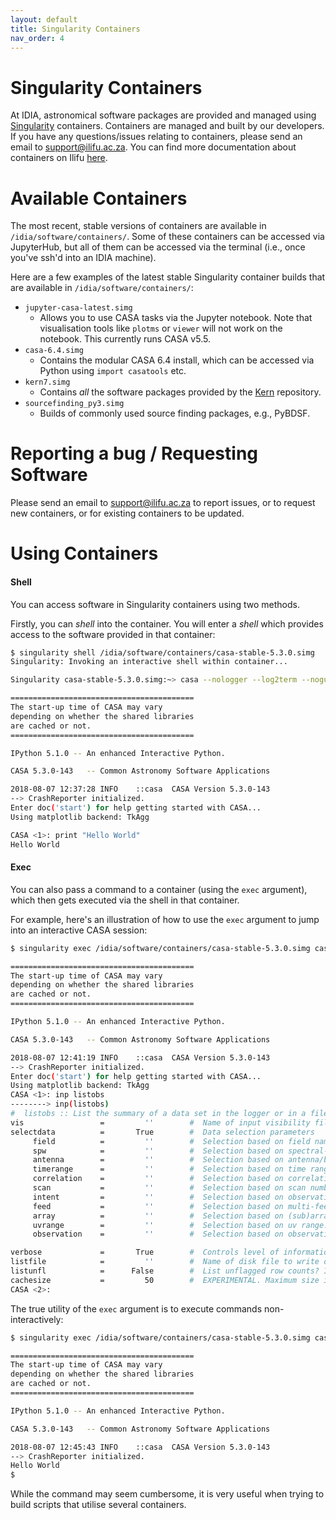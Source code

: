 ```yaml
---
layout: default
title: Singularity Containers
nav_order: 4
---
```

# Singularity Containers
At IDIA, astronomical software packages are provided and managed using [Singularity][singularity] containers. Containers
are managed and built by our developers. If you have any questions/issues relating to containers,
please send an email to [support@ilifu.ac.za][support]. You can find more documentation about containers on Ilifu [here](http://docs.ilifu.ac.za/#/getting_started/container_environments).


# Available Containers
The most recent, stable versions of containers are available in `/idia/software/containers/`. Some
of these containers can be accessed via JupyterHub, but all of them can be accessed via the
terminal (i.e., once you've ssh'd into an IDIA machine).

Here are a few examples of the latest stable Singularity container builds that are available in
`/idia/software/containers/`:
* `jupyter-casa-latest.simg`
    * Allows you to use CASA tasks via the Jupyter notebook. Note that visualisation tools like
      `plotms` or `viewer` will not work on the notebook. This currently runs CASA v5.5.
* `casa-6.4.simg`
    * Contains the modular CASA 6.4 install, which can be accessed via Python using `import casatools` etc.
* `kern7.simg`
    * Contains _all_ the software packages provided by the [Kern][kern] repository.
* `sourcefinding_py3.simg`
    * Builds of commonly used source finding packages, e.g., PyBDSF.

# Reporting a bug / Requesting Software
Please send an email to [support@ilifu.ac.za][support] to report issues, or to request new
containers, or for existing containers to be updated.

# Using Containers
#### Shell
You can access software in Singularity containers using two methods.

Firstly, you can _shell_ into the container. You will enter a _shell_ which provides access to the
software provided in that container:

```bash
$ singularity shell /idia/software/containers/casa-stable-5.3.0.simg
Singularity: Invoking an interactive shell within container...

Singularity casa-stable-5.3.0.simg:~> casa --nologger --log2term --nogui

=========================================
The start-up time of CASA may vary
depending on whether the shared libraries
are cached or not.
=========================================

IPython 5.1.0 -- An enhanced Interactive Python.

CASA 5.3.0-143   -- Common Astronomy Software Applications

2018-08-07 12:37:28	INFO	::casa	CASA Version 5.3.0-143
--> CrashReporter initialized.
Enter doc('start') for help getting started with CASA...
Using matplotlib backend: TkAgg

CASA <1>: print "Hello World"
Hello World
```

#### Exec
You can also pass a command to a container (using the `exec` argument), which then gets executed via
the shell in that container.

For example, here's an illustration of how to use the `exec` argument to jump into an interactive
CASA session:

```bash
$ singularity exec /idia/software/containers/casa-stable-5.3.0.simg casa --nologger --log2term --nogui

=========================================
The start-up time of CASA may vary
depending on whether the shared libraries
are cached or not.
=========================================

IPython 5.1.0 -- An enhanced Interactive Python.

CASA 5.3.0-143   -- Common Astronomy Software Applications

2018-08-07 12:41:19	INFO	::casa	CASA Version 5.3.0-143
--> CrashReporter initialized.
Enter doc('start') for help getting started with CASA...
Using matplotlib backend: TkAgg
CASA <1>: inp listobs
--------> inp(listobs)
#  listobs :: List the summary of a data set in the logger or in a file
vis                 =         ''        #  Name of input visibility file (MS)
selectdata          =       True        #  Data selection parameters
     field          =         ''        #  Selection based on field names or field index numbers. Default is all.
     spw            =         ''        #  Selection based on spectral-window/frequency/channel.
     antenna        =         ''        #  Selection based on antenna/baselines. Default is all.
     timerange      =         ''        #  Selection based on time range. Default is entire range.
     correlation    =         ''        #  Selection based on correlation. Default is all.
     scan           =         ''        #  Selection based on scan numbers. Default is all.
     intent         =         ''        #  Selection based on observation intent. Default is all.
     feed           =         ''        #  Selection based on multi-feed numbers: Not yet implemented
     array          =         ''        #  Selection based on (sub)array numbers. Default is all.
     uvrange        =         ''        #  Selection based on uv range. Default: entire range. Default units: meters.
     observation    =         ''        #  Selection based on observation ID. Default is all.

verbose             =       True        #  Controls level of information detail reported. True reports more than False.
listfile            =         ''        #  Name of disk file to write output. Default is none (output is written to logger only).
listunfl            =      False        #  List unflagged row counts? If true, it can have significant negative performance impact.
cachesize           =         50        #  EXPERIMENTAL. Maximum size in megabytes of cache in which data structures can be held.
CASA <2>:
```

The true utility of the `exec` argument is to execute commands non-interactively:
```bash
$ singularity exec /idia/software/containers/casa-stable-5.3.0.simg casa --nologger --log2term --nogui -c "print 'Hello World'"

=========================================
The start-up time of CASA may vary
depending on whether the shared libraries
are cached or not.
=========================================

IPython 5.1.0 -- An enhanced Interactive Python.

CASA 5.3.0-143   -- Common Astronomy Software Applications

2018-08-07 12:45:43	INFO	::casa	CASA Version 5.3.0-143
--> CrashReporter initialized.
Hello World
$
```

While the command may seem cumbersome, it is very useful when trying to build scripts that utilise
several containers.

[singularity]: http://singularity.lbl.gov/
[github-containers]:https://github.com/AfricanResearchCloud/idia-containers
[kern]: http://kernsuite.info/
[sfissues]: https://github.com/AfricanResearchCloud/idia-containers/issues/4
[support]: mailto:support@ilifu.ac.za
